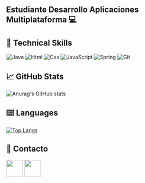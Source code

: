 <!--
## Hola! 👋 -->
<h2 align="left"> Estudiante Desarrollo Aplicaciones Multiplataforma 💻</h2>

## 💼 Technical Skills   
![Java](https://img.shields.io/badge/java-%23ED8B00.svg?style=for-the-badge&logo=java&logoColor=white)
![Html](https://img.shields.io/badge/html-%230095D5.svg?style=for-the-badge&logo=html&logoColor=white)
![Css](https://img.shields.io/badge/css-%2300599C.svg?style=for-the-badge&logo=css&logoColor=white)
![JavaScript](https://img.shields.io/badge/javascript-3670A0?style=for-the-badge&logo=javascript&logoColor=ffdd54)
![Spring](https://img.shields.io/badge/spring-%23777BB4.svg?style=for-the-badge&logo=spring&logoColor=white)
![Git](https://img.shields.io/badge/git-%23F05033.svg?style=for-the-badge&logo=git&logoColor=white)

## 📈 GitHub Stats 
![Anurag's GitHub stats](https://github-readme-stats.vercel.app/api?username=alvaroloal&show_icons=true&theme=tokyonight)

## ⌨️ Languages 
[![Top Langs](https://github-readme-stats.vercel.app/api/top-langs/?username=alvaroloal&layout=compact&theme=tokyonight)](https://github.com/Lagaress/github-readme-stats)

## 📩 Contacto
<p align="left" >
      <a href="mailto:alorentealman@gmail.com?Subject=I%20want%20propose%20you%20something" target="_blank" rel="noreferrer"><img src="https://user-images.githubusercontent.com/48330849/172060688-5e1bf6ca-7bb9-43a2-b202-001170434946.png"  width="45"></a>
        <a href="https://www.linkedin.com/in/álvaro-lorente-almán-5018a42a5/" target="_blank" rel="noreferrer"><img src="https://user-images.githubusercontent.com/48330849/172059761-c87c0437-c1b5-4e33-8d3e-e00adf4afc57.png"  width="45"></a>
</p>
<!--
**alvaroloal/alvaroloal** is a ✨ _special_ ✨ repository because its `README.md` (this file) appears on your GitHub profile.

Here are some ideas to get you started:

- 🔭 I’m currently working on ...
- 🌱 I’m currently learning ...
- 👯 I’m looking to collaborate on ...
- 🤔 I’m looking for help with ...
- 💬 Ask me about ...
- 📫 How to reach me: ...
- 😄 Pronouns: ...
- ⚡ Fun fact: ...
-->


